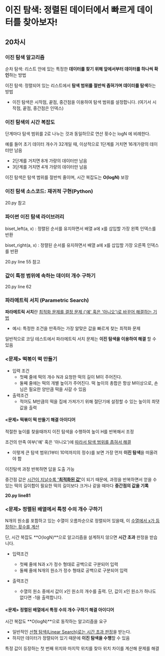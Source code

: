 # 이진 탐색: 정렬된 데이터에서 빠르게 데이터를 찾아보자!

## 20차시

### 이진 탐색 알고리즘

순차 탐색: 리스트 안에 있는 특정한 **데이터를 찾기 위해 앞에서부터 데이터를 하나씩 확인**하는 방법

이진 탐색: 정렬되어 있는 리스트에서 **탐색 범위를 절반씩 좁혀가며 데이터를 탐색**하는 방법

+ 이진 탐색은 시작점, 끝점, 중간점을 이용하여 탐색 범위를 설정합니다. (여기서 시작점, 끝점, 중간점은 인덱스)



### 이진 탐색의 시간 복잡도

단계마다 탐색 범위를 2로 나누는 것과 동일하므로 연산 횟수는 logN 에 비례한다. 

예를 들어 초기 데이터 개수가 32개일 때, 이상적으로 1단계를 거치면 16개가량의 데이터만 남음

+ 2단계를 거치면 8개 가량의 데이터만 남음
+ 3단계를 거치면 4개 가량의 데이터만 남음

이진 탐색은 탐색 범위를 절반씩 줄이며, 시간 복잡도는 **O(logN)** 보장



### 이진 탐색 소스코드: 재귀적 구현(Python)

20.py 참고



### 파이썬 이진 탐색 라이브러리

biset_left(a, x) : 정렬된 순서를 유지하면서 배열 a에 x를 삽입할 가장 왼쪽 인덱스를 반환

biset_right(a, x) : 정렬된 순서를 유지하면서 배열 a에 x를 삽입할 가장 오른쪽 인덱스를 반환

20.py line 55 참고



### 값이 특정 범위에 속하는 데이터 개수 구하기

20.py line 62



### 파라메트릭 서치 (Parametric Search)

**파라메트릭 서치**란 <u>최적화 문제를 결정 문제 ('예' 혹은 '아니오')로 바꾸어 해결하는 기법</u>

+ 예시: 특정한 조건을 만족하는 가장 알맞은 값을 빠르게 찾는 최적화 문제

일반적으로 코딩 테스트에서 파라메트릭 서치 문제는 **이진 탐색을 이용하여 해결** 할 수 있음



### <문제> 떡볶이 떡 만들기

+ 입력 조건 
  + 첫째 줄에 떡의 개수 N과 요청한 떡의 길이 M이 주어진다.
  + 둘째 줄에는 떡의 개별 높이가 주어진다. 떡 높이의 총합은 항상 M이상으로, 손님은 필요한 양만큼 떡을 사갈 수 있음
+ 출력조건
  + 적어도 M만큼의 떡을 집에 가져가기 위해 절단기에 설정할 수 있는 높이의 최댓값을 출력

#### <문제> 떡볶이 떡 만들기 해결 아이디어

적절한 높이를 찾을때까지 이진 탐색을 수행하여 높이 H를 반복해서 조정

조건의 만족 여부('예' 혹은 '아니오')에 <u>따라서 탐색 범위를 좁혀서 해결</u> 

+ 이렇게 큰 탐색 범위(1부터 10억까지의 정수)를 보면 가장 먼저 **이진 탐색**을 떠올려야 함

이진탐색 과정 반복하면 답을 도출 가능

중간점 값은 <u>시간이 지날수록 **'최적화된 값'**</u>이 되기 때문에, 과정을 반복하면서 얻을 수 있는 떡의 길이합이 필요한 떡의 길이보다 크거나 같을 때마다 **중간점의 값을 기록**

**20.py line81**



### <문제> 정렬된 배열에서 특정 수의 개수 구하기

N개의 원소를 포함하고 있는 수열이 오름차순으로 정렬되어 있을때, 이 <u>수열에서 x가 등장하는 횟수를 계산</u>

단, 시간 복잡도 **O(logN)**으로 알고리즘을 설계하지 않으면 **시간 초과** 판정을 받습니다.

+ 입력조건
  + 첫째 줄에 N과 x가 정수 형태로 공백으로 구분되어 입력
  + 둘째 줄에 N개의 원소가 정수 형태로 공백으로 구분되어 입력

+ 출력조건
  + 수열의 원소 중에서 값이 x인 원소의 개수를 출력. 단, 값이 x인 원소가 하나도 없다면 -1을 출력합니다.



#### <문제> 정렬된 배열에서 특정 수의 개수 구하기 해결 아이디어

시간 복잡도 **O(logN)**으로 동작하는 알고리즘을 요구

+ 일반적인 <u>선형 탐색(Linear Search)로는 시간 초과 판정</u>을 받는다.
+ 하지만 데이터가 정렬되어 있기 때문에 **이진 탐색을 수행**할 수 있음

특정 값이 등장하는 첫 번째 위치와 마지막 위치를 찾아 위치 차이를 계산해 문제를 해결



